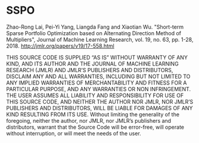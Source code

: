 # SSPO
Zhao-Rong Lai, Pei-Yi Yang, Liangda Fang and Xiaotian Wu. "Short-term Sparse  Portfolio Optimization based on Alternating Direction Method of Multipliers",  Journal of Machine Learning Research, vol. 19, no. 63, pp. 1-28, 2018. 
http://jmlr.org/papers/v19/17-558.html

THIS SOURCE CODE IS SUPPLIED “AS IS” WITHOUT WARRANTY OF ANY KIND, AND ITS AUTHOR AND THE JOURNAL OF
MACHINE LEARNING RESEARCH (JMLR) AND JMLR’S PUBLISHERS AND DISTRIBUTORS, DISCLAIM ANY AND ALL WARRANTIES,
INCLUDING BUT NOT LIMITED TO ANY IMPLIED WARRANTIES
OF MERCHANTABILITY AND FITNESS FOR A PARTICULAR PURPOSE, AND ANY WARRANTIES OR NON INFRINGEMENT. THE USER
ASSUMES ALL LIABILITY AND RESPONSIBILITY FOR USE OF THIS
SOURCE CODE, AND NEITHER THE AUTHOR NOR JMLR, NOR
JMLR’S PUBLISHERS AND DISTRIBUTORS, WILL BE LIABLE FOR
DAMAGES OF ANY KIND RESULTING FROM ITS USE. Without limiting the generality of the foregoing, neither the author, nor JMLR, nor
JMLR’s publishers and distributors, warrant that the Source Code will be
error-free, will operate without interruption, or will meet the needs of the
user.
